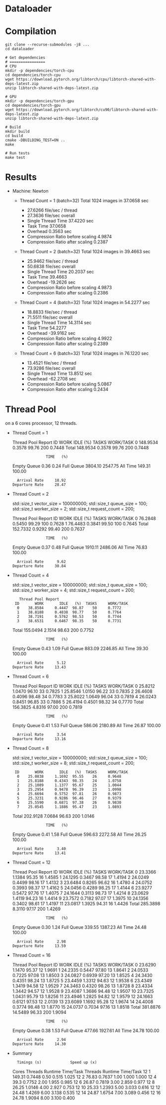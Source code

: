 # Dataloader

# Compilation

    
    git clone --recurse-submodules -j8 ...
    cd dataloader

    # Get dependencies
    # ================
    # CPU
    mkdir -p dependencies/torch-cpu
    cd dependencies/torch-cpu
    wget https://download.pytorch.org/libtorch/cpu/libtorch-shared-with-deps-latest.zip
    unzip libtorch-shared-with-deps-latest.zip

    # GPU
    mkdir -p dependencies/torch-gpu
    cd dependencies/torch-gpu
    wget https://download.pytorch.org/libtorch/cu90/libtorch-shared-with-deps-latest.zip
    unzip libtorch-shared-with-deps-latest.zip

    # Build
    mkdir build
    cd build
    cmake -DBUILDING_TEST=ON ..
    make

    # Run tests
    make test


# Results


* Machine: Newton


    * Thread Count = 1 (batch=32)
        Total 1024 images in 37.0658 sec
         - 27.6266 file/sec / thread
         - 27.3636 file/sec overall
         - Single Thread Time 37.4220 sec 
         - Task Time 37.0658
         - Overhead 0.3563 sec 
         - Compression Ratio before scaling 4.9874
         - Compression Ratio after scaling 0.2387
    
    * Thread Count = 2 (batch=32)
        Total 1024 images in 39.4663 sec
         - 25.9462 file/sec / thread
         - 50.6838 file/sec overall
         - Single Thread Time 20.2037 sec 
         - Task Time 39.4663
         - Overhead -19.2626 sec 
         - Compression Ratio before scaling 4.9873
         - Compression Ratio after scaling 0.2386
    
    * Thread Count = 4 (batch=32)
        Total 1024 images in 54.2277 sec
         - 18.8833 file/sec / thread
         - 71.5511 file/sec overall
         - Single Thread Time 14.3114 sec 
         - Task Time 54.2277
         - Overhead -39.9162 sec 
         - Compression Ratio before scaling 4.9922
         - Compression Ratio after scaling 0.2389
    
    * Thread Count = 6 (batch=32)
        Total 1024 images in 76.1220 sec
         - 13.4521 file/sec / thread
         - 73.9286 file/sec overall
         - Single Thread Time 13.8512 sec 
         - Overhead -62.2708 sec 
         - Compression Ratio before scaling 5.0867
         - Compression Ratio after scaling 0.2434
    
    

# Thread Pool

on a 6 cores processor, 12 threads.

* Thread Count = 1


     Thread Pool Report
       ID       WORK       IDLE   (%)  TASKS     WORK/TASK
        0   148.9534     0.3578  99.76   200     0.7448
    Total   148.9534     0.3578  99.76   200     0.7448

                     TIME   (%)
    Empty Queue      0.36   0.24
    Full  Queue   3804.10 2547.75
       All Time    149.31 100.00

        Arrival Rate     18.92
      Departure Rate     28.47


* Thread Count = 2


    std::size_t vector_size = 100000000;
    std::size_t queue_size = 100;
    std::size_t worker_size = 2;
    std::size_t request_count = 200;

     Thread Pool Report
       ID       WORK       IDLE   (%)  TASKS     WORK/TASK
        0    76.2848     0.5450  99.29   100     0.7628
        1    76.4483     0.3841  99.50   100     0.7645
    Total   152.7332     0.9292  99.40   200     0.7637

                     TIME   (%)
    Empty Queue      0.37   0.48
    Full  Queue   1910.11 2486.06
       All Time     76.83 100.00

        Arrival Rate      9.62
      Departure Rate     30.84


* Thread Count = 4


    std::size_t vector_size = 100000000;
    std::size_t queue_size = 100;
    std::size_t worker_size = 4;
    std::size_t request_count = 200;

         Thread Pool Report
       ID       WORK       IDLE   (%)  TASKS     WORK/TASK
        0    38.8584     0.4447  98.87    50     0.7772
        1    38.8188     0.4838  98.77    50     0.7764
        2    38.7191     0.5762  98.53    50     0.7744
        3    38.6531     0.6467  98.35    50     0.7731
    Total   155.0494     2.1514  98.63   200     0.7752

                     TIME   (%)
    Empty Queue      0.43   1.09
    Full  Queue    883.09 2246.85
       All Time     39.30 100.00

        Arrival Rate      5.12
      Departure Rate     13.43


* Thread Count = 6


     Thread Pool Report
       ID       WORK       IDLE   (%)  TASKS     WORK/TASK
        0    25.8212     1.0470  96.10    33     0.7825
        1    25.8546     1.0150  96.22    33     0.7835
        2    26.4608     0.4096  98.48    34     0.7783
        3    25.8022     1.0649  96.04    33     0.7819
        4    26.0243     0.8451  96.85    33     0.7886
        5    26.4194     0.4501  98.32    34     0.7770
    Total   156.3825     4.8316  97.00   200     0.7819

                     TIME   (%)
    Empty Queue      0.41   1.53
    Full  Queue    586.06 2180.89
       All Time     26.87 100.00

        Arrival Rate      3.54
      Departure Rate     13.16


* Thread Count = 8


    std::size_t vector_size = 100000000;
    std::size_t queue_size = 100;
    std::size_t worker_size = 8;
    std::size_t request_count = 200;

       ID       WORK       IDLE   (%)  TASKS     WORK/TASK
        0    25.0838     1.1692  95.55    26     0.9648
        1    25.8188     0.4343  98.35    24     1.0758
        2    25.1089     1.1377  95.67    25     1.0044
        3    25.2954     0.9478  96.39    23     1.0998
        4    25.6694     0.5752  97.81    26     0.9873
        5    25.3231     0.9286  96.46    27     0.9379
        6    25.5590     0.6871  97.38    26     0.9830
        7    25.0545     1.1886  95.47    23     1.0893
    Total   202.9128     7.0684  96.63   200     1.0146

                     TIME   (%)
    Empty Queue      0.41   1.58
    Full  Queue    596.63 2272.58
       All Time     26.25 100.00

        Arrival Rate      3.40
      Departure Rate     13.41


* Thread Count = 12


     Thread Pool Report
       ID       WORK       IDLE   (%)  TASKS     WORK/TASK
        0    23.3366     1.1384  95.35    16     1.4585
        1    24.1295     0.3467  98.58    17     1.4194
        2    24.0249     0.4499  98.16    17     1.4132
        3    23.6484     0.8265  96.62    16     1.4780
        4    24.0752     0.3993  98.37    17     1.4162
        5    24.0456     0.4289  98.25    17     1.4144
        6    23.9277     0.5472  97.76    17     1.4075
        7    24.1644     0.3113  98.73    17     1.4214
        8    23.0629     1.4119  94.23    16     1.4414
        9    23.7572     0.7182  97.07    17     1.3975
       10    24.1356     0.3402  98.61    17     1.4197
       11    23.0817     1.3925  94.31    16     1.4426
    Total   285.3898     8.3110  97.17   200     1.4269

                     TIME   (%)
    Empty Queue      0.30   1.24
    Full  Queue    339.55 1387.23
       All Time     24.48 100.00

        Arrival Rate      2.98
      Departure Rate     13.59


* Thread Count = 16


     Thread Pool Report
       ID       WORK       IDLE   (%)  TASKS     WORK/TASK
        0    23.6290     1.1470  95.37    12     1.9691
        1    24.2335     0.5447  97.80    13     1.8641
        2    24.0533     0.7225  97.08    13     1.8503
        3    24.0827     0.6939  97.20    13     1.8525
        4    24.3430     0.4351  98.24    13     1.8725
        5    23.4459     1.3312  94.63    12     1.9538
        6    23.4349     1.3419  94.58    12     1.9529
        7    24.3463     0.4320  98.26    13     1.8728
        8    23.4334     1.3442  94.57    12     1.9528
        9    23.4087     1.3686  94.48    12     1.9507
       10    23.7325     1.0431  95.79    13     1.8256
       11    23.4946     1.2825  94.82    12     1.9579
       12    24.1663     0.6121  97.53    12     2.0139
       13    23.6089     1.1692  95.28    12     1.9674
       14    24.4008     0.3774  98.48    13     1.8770
       15    24.0737     0.7034  97.16    13     1.8518
    Total   381.8876    14.5489  96.33   200     1.9094

                     TIME   (%)
    Empty Queue      0.38   1.53
    Full  Queue    477.66 1927.61
       All Time     24.78 100.00

        Arrival Rate      2.94
      Departure Rate     14.30


* Summary


	    Timings (s)				Speed up (x)
    Cores	Threads	Runtime	Time/Task	Threads	Runtime	Time/Task
    12	1	149.31	0.7448		0.50	0.515	1.025
    12	2	76.83	0.7637		1.00	1.000	1.000
    12	4	39.3	0.7752		2.00	1.955	0.985
    12	6	26.87	0.7819		3.00	2.859	0.977
    12	8	26.25	1.0146		4.00	2.927	0.753
    12	10	25.33	1.2393		5.00	3.033	0.616
    12	12	24.48	1.4269		6.00	3.138	0.535
    12	14	24.87	1.6754		7.00	3.089	0.456
    12	16	24.78	1.9094		8.00	3.100	0.400


